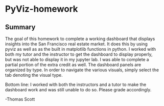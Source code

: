 # PyViz-homework

## Summary

The goal of this homework to complete a working dashboard that displays insights into the San Francisco real estate market. It does this by using pyviz as well as as the built in matplotlib functions in python. I worked with both my tutor and the instructor to get the dashboard to display properly, but was not able to display it in my jupyter lab. I was able to complete a partial portion of the extra credit as well. The dashboard panels are organized by type. In order to navigate the various visuals, simply select the tab denoting the visual type. 

Bottom line: I worked with both the instructors and a tutor to make the dashboard work and was still unable to do so. Please grade accordingly.

-Thomas Scott
